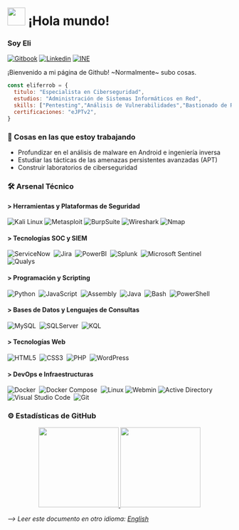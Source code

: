 # <img src="https://github.com/sudnyeshtalekar/sudnyeshtalekar/blob/master/Assets/Hi.gif" width="40px"> ¡Hola mundo!

### Soy Eli
[![Gitbook](https://img.shields.io/badge/-Gitbook-000?style=flat&logo=Gitbook&logoColor=white)](https://eliferrob.gitbook.io/eliferrob)
[![Linkedin](https://img.shields.io/badge/-LinkedIn-blue?style=flat&logo=inVision&logoColor=white)](https://www.linkedin.com/in/eli-fernandez-robles)
[![INE](https://img.shields.io/badge/-INE-red?style=flat&logo=linuxfoundation&logoColor=white)](https://certs.ine.com/430647de-362a-4fb5-9342-05ef4d7670c5)

¡Bienvenido a mi página de Github! ~Normalmente~ subo cosas.

```js
const eliferrob = {
  titulo: "Especialista en Ciberseguridad",
  estudios: "Administración de Sistemas Informáticos en Red",
  skills: ["Pentesting","Análisis de Vulnerabilidades","Bastionado de Redes","Respuesta a Incidentes","Análisis Forense"],
  certificaciones: "eJPTv2",
}
```

### 🌱 Cosas en las que estoy trabajando

- Profundizar en el análisis de malware en Android e ingeniería inversa
- Estudiar las tácticas de las amenazas persistentes avanzadas (APT)
- Construir laboratorios de ciberseguridad

### 🛠️ Arsenal Técnico

#### > Herramientas y Plataformas de Seguridad

![Kali Linux](https://img.shields.io/badge/-Kali%20Linux-05122A?style=flat&logo=kalilinux&logoColor=white)
![Metasploit](https://img.shields.io/badge/-Metasploit-05122A?style=flat&logo=metasploit&logoColor=2596CD)
![BurpSuite](https://img.shields.io/badge/-Burp%20Suite-05122A?style=flat&logo=burpsuite&logoColor=FF6633)
![Wireshark](https://img.shields.io/badge/-Wireshark-05122A?style=flat&logo=wireshark&logoColor=1679A7)
![Nmap](https://img.shields.io/badge/-Nmap-05122A?style=flat&logo=nmap&logoColor=white)

#### > Tecnologías SOC y SIEM

![ServiceNow](https://img.shields.io/badge/-Servicenow-05122A?style=flat&logo=Servicenow)&nbsp;
![Jira](https://img.shields.io/badge/-Jira-05122A?style=flat&logo=Jira&logoColor=0052CC)&nbsp;
![PowerBI](https://img.shields.io/badge/-PowerBI-05122A?style=flat&logo=PowerBI)&nbsp;
![Splunk](https://img.shields.io/badge/-Splunk-05122A?style=flat&logo=Splunk)&nbsp;
![Microsoft Sentinel](https://img.shields.io/badge/-Microsoft%20Sentinel-05122A?style=flat&logo=MicrosoftSentinel)&nbsp;
![Qualys](https://img.shields.io/badge/-Qualys-05122A?style=flat&logo=Qualys&logoColor=ED2E26)&nbsp;

#### > Programación y Scripting

![Python](https://img.shields.io/badge/-Python-05122A?style=flat&logo=python)&nbsp;
![JavaScript](https://img.shields.io/badge/-JavaScript-05122A?style=flat&logo=javascript)&nbsp;
![Assembly](https://img.shields.io/badge/-Assembly-05122A?style=flat&logo=academia)&nbsp;
![Java](https://img.shields.io/badge/-Java-05122A?style=flat&logo=java)&nbsp;
![Bash](https://img.shields.io/badge/-Bash-05122A?style=flat&logo=gnubash)&nbsp;
![PowerShell](https://img.shields.io/badge/-PowerShell-05122A?style=flat&logo=powershell)&nbsp;

#### > Bases de Datos y Lenguajes de Consultas

![MySQL](https://img.shields.io/badge/-MySQL-05122A?style=flat&logo=mysql)&nbsp;
![SQLServer](https://img.shields.io/badge/-SQLServer-05122A?style=flat&logo=SQLServer)&nbsp;
![KQL](https://img.shields.io/badge/-KQL-05122A?style=flat&logo=kql)&nbsp;

#### > Tecnologías Web

![HTML5](https://img.shields.io/badge/-HTML5-05122A?style=flat&logo=html5)&nbsp;
![CSS3](https://img.shields.io/badge/-CSS3-05122A?style=flat&logo=css3)&nbsp;
![PHP](https://img.shields.io/badge/-PHP-05122A?style=flat&logo=php)&nbsp;
![WordPress](https://img.shields.io/badge/-WordPress-05122A?style=flat&logo=wordpress)&nbsp;

#### > DevOps e Infraestructuras

![Docker](https://img.shields.io/badge/-Docker-05122A?style=flat&logo=docker)&nbsp;
![Docker Compose](https://img.shields.io/badge/-Docker%20Compose-05122A?style=flat&logo=docker)&nbsp;
![Linux](https://img.shields.io/badge/-Linux-05122A?style=flat&logo=linux)
![Webmin](https://img.shields.io/badge/-Webmin-05122A?style=flat&logo=Webmin)
![Active Directory](https://img.shields.io/badge/-Active%20Directory-05122A?style=flat&logo=gnometerminal&logoColor=007ACC)&nbsp;
![Visual Studio Code](https://img.shields.io/badge/-VS%20Code-05122A?style=flat&logo=htmx&logoColor=007ACC)&nbsp;
![Git](https://img.shields.io/badge/-Git-05122A?style=flat&logo=git)&nbsp;

### ⚙️ Estadísticas de GitHub

<p align="center">
  <a href="https://github.com/eliferrob">
    <img height="180em" src="https://github-readme-stats.vercel.app/api?username=eliferrob&show_icons=true&theme=radical&custom_title=My%20GitHub%20Stats&include_all_commits=true&count_private=true"/>
    <img height="180em" src="https://github-readme-stats-eight-theta.vercel.app/api/top-langs/?username=eliferrob&layout=compact&langs_count=6&theme=radical"/>
  </a>
</p>

*--> Leer este documento en otro idioma: [English](https://github.com/eliferrob/eliferrob/blob/main/README.md)*
